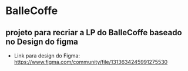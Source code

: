 # BalleCoffe   
## projeto para recriar a LP do BalleCoffe baseado no Design do figma


 * Link para design do Figma:  https://www.figma.com/community/file/1313634245991275530

 